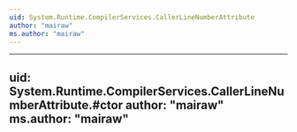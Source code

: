 ```yaml
---
uid: System.Runtime.CompilerServices.CallerLineNumberAttribute
author: "mairaw"
ms.author: "mairaw"
---
```


---
uid: System.Runtime.CompilerServices.CallerLineNumberAttribute.#ctor
author: "mairaw"
ms.author: "mairaw"
---
